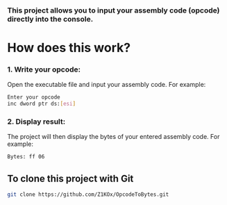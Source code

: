 ### This project allows you to input your assembly code (opcode) directly into the console.

# How does this work?

### 1. Write your opcode:
Open the executable file and input your assembly code. For example:
```bash
Enter your opcode
inc dword ptr ds:[esi]
```

### 2. Display result:
The project will then display the bytes of your entered assembly code. For example:
```bash
Bytes: ff 06
```

## To clone this project with Git
```bash
git clone https://github.com/Z1KOx/OpcodeToBytes.git
```

